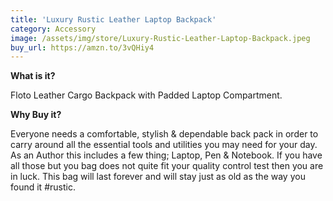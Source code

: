 ```yaml
---
title: 'Luxury Rustic Leather Laptop Backpack'
category: Accessory
image: /assets/img/store/Luxury-Rustic-Leather-Laptop-Backpack.jpeg
buy_url: https://amzn.to/3vQHiy4
---
```

**What is it?**

Floto Leather Cargo Backpack with Padded Laptop Compartment. 

**Why Buy it?**

Everyone needs a comfortable, stylish & dependable back pack in order to carry around all the essential tools and utilities you may need for your day. As an Author this includes a few thing; Laptop, Pen & Notebook. If you have all those but you bag does not quite fit your quality control test then you are in luck. This bag will last forever and will stay just as old as the way you found it #rustic.

